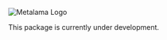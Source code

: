 ﻿![Metalama Logo](https://raw.githubusercontent.com/postsharp/Metalama/master/images/metalama-by-postsharp-light.svg)

This package is currently under development.
